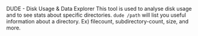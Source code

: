 DUDE - Disk Usage & Data Explorer
This tool is used to analyse disk usage and to see stats about specific directories.
```dude /path``` will list you useful information about a directory. Ex) filecount, subdirectory-count, size, and more.